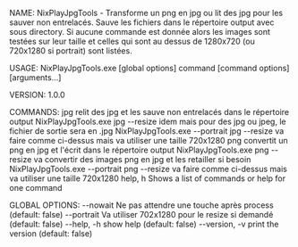 NAME: NixPlayJpgTools - Transforme un png en jpg ou lit des jpg pour les sauver non entrelacés. Sauve les fichiers dans le répertoire output avec sous directory. Si aucune commande est donnée alors les images sont testées sur leur taille et celles qui sont au dessus de 1280x720 (ou 720x1280 si portrait) sont listées.

USAGE: NixPlayJpgTools.exe [global options] command [command options] [arguments...]

VERSION: 1.0.0

COMMANDS: jpg relit des jpg et les sauve non entrelacés dans le répertoire output NixPlayJpgTools.exe jpg --resize idem mais pour des jpg ou jpeg, le fichier de sortie sera en .jpg NixPlayJpgTools.exe --portrait jpg --resize va faire comme ci-dessus mais va utiliser une taille 720x1280 png convertit un png en jpg et l'écrit dans le répertoire output NixPlayJpgTools.exe png --resize va convertir des images png en jpg et les retailler si besoin NixPlayJpgTools.exe --portrait png --resize va faire comme ci-dessus mais va utiliser une taille 720x1280 help, h Shows a list of commands or help for one command

GLOBAL OPTIONS: --nowait Ne pas attendre une touche après process (default: false) --portrait Va utiliser 702x1280 pour le resize si demandé (default: false) --help, -h show help (default: false) --version, -v print the version (default: false)
